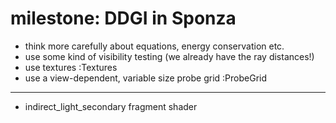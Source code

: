 # milestone: DDGI in Sponza
  - think more carefully about equations, energy conservation etc.
  - use some kind of visibility testing (we already have the ray distances!)
  - use textures :Textures
  - use a view-dependent, variable size probe grid :ProbeGrid
  ---
  - indirect_light_secondary fragment shader
